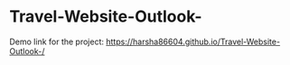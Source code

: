 # Travel-Website-Outlook-
Demo link for the project: https://harsha86604.github.io/Travel-Website-Outlook-/
